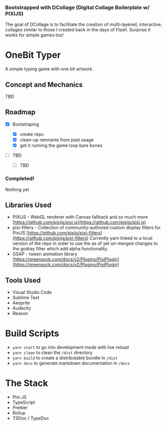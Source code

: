 ### Bootstrapped with DCollage (Digital Collage Boilerplate w/ PIXIJS)

The goal of DCollage is to facilitate the creation of multi-layered, interactive, collages similar to those I created back in the days of Flash. Surprise it works for simple games too!

# OneBit Typer

A simple typing game with one bit artwork.

## Concept and Mechanics

TBD

## Roadmap

- [x] Bootstraping

  - [x] create repo
  - [x] clean-up remnants from past usage
  - [x] get it running the game loop bare bones

- [ ] TBD
  - [ ] TBD

### Completed!

Nothing yet

## Libraries Used

- PIXIJS - WebGL renderer with Canvas fallback and so much more [https://github.com/pixijs/pixi.js](https://github.com/pixijs/pixi.js)
- pixi-filters - Collection of community-authored custom display filters for PixiJS [https://github.com/pixijs/pixi-filters](https://github.com/pixijs/pixi-filters) Currently yarn linked to a local version of the repo in order to use the as of yet un-merged changes to the godray filter which add alpha functionality.
- GSAP - tween animation library [https://greensock.com/docs/v2/Plugins/PixiPlugin](https://greensock.com/docs/v2/Plugins/PixiPlugin)

## Tools Used

- Visual Studio Code
- Sublime Text
- Aesprite
- Audacity
- Reason

# Build Scripts

- `yarn start` to go into development mode with live reload
- `yarn clean` to clean the `/dist` directory
- `yarn build` to create a distributable bundle in `/dist`
- `yarn docs` to generate markdown documentation in `/docs`

# The Stack

- Pixi.JS
- TypeScript
- Prettier
- Rollup
- TSDoc / TypeDoc

